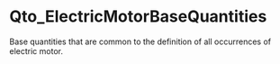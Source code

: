 # Qto_ElectricMotorBaseQuantities

Base quantities that are common to the definition of all occurrences of electric motor.
